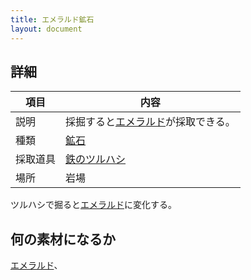```yaml
---
title: エメラルド鉱石
layout: document
---
```

## 詳細

|項目|内容|
|---|---|
|説明|採掘すると[エメラルド](エメラルド)が採取できる。|
|種類|[鉱石](鉱石)|
|採取道具|[鉄のツルハシ](鉄のツルハシ)|
|場所|岩場|

ツルハシで掘ると[エメラルド](エメラルド)に変化する。

## 何の素材になるか

[エメラルド](エメラルド)、
